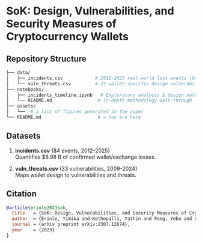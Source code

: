 # SoK: Design, Vulnerabilities, and Security Measures of Cryptocurrency Wallets

## Repository Structure
```bash
├── data/
│   ├── incidents.csv            # 2012-2025 real-world loss events (84 rows)
│   └── vuln_threats.csv         # 33 wallet-specific design vulnerabilities
├── notebooks/
│   ├── incidents_timeline.ipynb   # Exploratory analysis & design notes
│   └── README.md                 # In-depth methodology walk-through
├── assets/
│   └──  # a list of figures generated in the paper
└── README.md                     # ← You are here
```

## Datasets

1. **incidents.csv** (84 events, 2012-2025)  
   Quantifies \$6.98 B of confirmed wallet/exchange losses.

2. **vuln_threats.csv** (33 vulnerabilities, 2009-2024)  
   Maps wallet design to vulnerabilities and threats.

## Citation
```bibtex
@article{erinle2023sok,
  title   = {SoK: Design, Vulnerabilities, and Security Measures of Cryptocurrency Wallets},
  author  = {Erinle, Yimika and Kethepalli, Yathin and Feng, Yebo and Xu, Jiahua},
  journal = {arXiv preprint arXiv:2307.12874},
  year    = {2023}
}

